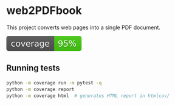 # web2PDFbook

This project converts web pages into a single PDF document.

![Coverage](./coverage.svg)

## Running tests

```bash
python -m coverage run -m pytest -q
python -m coverage report
python -m coverage html  # generates HTML report in htmlcov/
```
